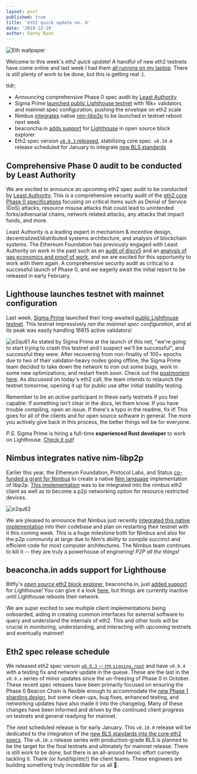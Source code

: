 ```yaml
---
layout: post
published: true
title: 'eth2 quick update no. 6'
date: '2019-12-19'
author: Danny Ryan
---
```


![Eth wallpaper](https://blog.ethereum.org/img/2019/10/kumiko_background.jpeg)

Welcome to this week's _eth2 quick update_! A handful of new eth2 testnets have come online and last week I had them [all running on my laptop](https://twitter.com/dannyryan/status/1204518958621233153). There is still plenty of work to be done, but this is getting real :).

tldr;

* Announcing comprehensive Phase 0 spec audit by [Least Authority](https://leastauthority.com)
* Sigma Prime [launched public Lighthouse testnet](https://lighthouse.sigmaprime.io/update-19.html) with 16k+ validators and mainnet spec configuration, pushing the envelope on eth2 scale
* Nimbus [integrates](https://github.com/status-im/nim-beacon-chain/pull/632) native [nim-libp2p](https://github.com/status-im/nim-libp2p) to be launched in testnet reboot next week
* beaconcha.in [adds support](https://twitter.com/etherchain_org/status/1207278115954810884) for [Lighthouse](https://lighthouse.beaconcha.in/) in open source block explorer
* Eth2 spec version [`v0.9.3` released](https://github.com/ethereum/eth2.0-specs/releases/tag/v0.9.3), stabilizing core spec. `v0.10.0` release scheduled for January to integrate [new BLS standards](https://github.com/ethereum/eth2.0-specs/pull/1532)

## Comprehensive Phase 0 audit to be conducted by Least Authority

We are excited to announce an upcoming eth2 spec audit to be conducted by [Least Authority](https://leastauthority.com/). This is a comprehensive security audit of the [eth2 core Phase 0 specifications](https://github.com/ethereum/eth2.0-specs) focusing on critical items such as Denial of Service (DoS) attacks, resource misuse attacks that could lead to unintended forks/adversarial chains, network related attacks, any attacks that impact funds, and more.

Least Authority is a leading expert in mechanism & incentive design, decentralized/distributed systems architecture, and analysis of blockchain systems. The Ethereum Foundation has previously engaged with Least Authority on work in the past such as an [audit of discv5](https://leastauthority.com/static/publications/LeastAuthority-Node-Discovery-Protocol-Audit-Report.pdf) and an [analysis of gas economics and proof of work](https://github.com/LeastAuthority/ethereum-analyses/blob/master/README.md), and we are excited for this opportunity to work with them again. A comprehensive security audit as critical to a successful launch of Phase 0, and we eagerly await the initial report to be released in early February.

## Lighthouse launches testnet with mainnet configuration

Last week, [Sigma Prime](https://sigp.io/) launched their long-awaited [public Lighthouse testnet](https://lighthouse.sigmaprime.io/update-19.html). This testnet impressively *ran the mainnet spec configuration*, and at its peak was easily handling 16815 active validators!

![e2qu61](https://blog.ethereum.org/img/2019/12/e2qu61.jpg)
As stated by Sigma Prime at the launch of this net, "we're going to start trying to crash this testnet and I suspect we'll be successful", and successful they were. After recovering from non-finality of 100+ epochs due to two of their validator-heavy nodes going offline, the Sigma Prime team decided to take down the network to iron out some bugs, work in some new optimizations, and restart fresh _soon_. Check out the [postmortem here](https://lighthouse.sigmaprime.io/update-20.html). As discussed on today's eth2 call, the team intends to relaunch the testnet tomorrow, opening it up for public use after initial stability testing.

Remember to be an _active_ participant in these early testnets if you feel capable: If something isn't clear in the docs, let them know. If you have trouble compiling, open an issue. If there's a typo in the readme, fix it! This goes for all of the clients and for open source software in general. The more you actively give back in this process, the better things will be for everyone.

_P.S._ Sigma Prime is hiring a full-time __experienced Rust developer__ to work on Lighthouse. [Check it out](https://lighthouse.sigmaprime.io/hiring-dec-2019.html)!

## Nimbus integrates native nim-libp2p

Earlier this year, the Ethereum Foundation, Protocol Labs, and Status [co-funded a grant for Nimbus](https://blog.ethereum.org/2019/08/26/announcing-ethereum-foundation-and-co-funded-grants/) to create a native [Nim language](https://nim-lang.org/) implementation of libp2p. [This implementation](https://github.com/status-im/nim-libp2p) was to be integrated into the nimbus eth2 client as well as to become a p2p networking option for resource restricted devices.

![e2qu62](https://blog.ethereum.org/img/2019/12/e2qu62.jpg)

We are pleased to announce that Nimbus just recently [integrated this native implementation](https://github.com/status-im/nim-beacon-chain/pull/632) into their codebase and plan on restarting their testnet with it this coming week. This is a huge milestone both for Nimbus and also for the p2p community at large due to Nim's ability to compile succinct and efficient code for most computer architectures. The Nimbus team continues to kill it -- they are truly a powerhouse of enginering! _P2P all the things!_

## beaconcha.in adds support for Lighthouse

Bitfly's [_open source_ eth2 block explorer](https://github.com/gobitfly/eth2-beaconchain-explorer), beaconcha.in, just [added support](https://twitter.com/etherchain_org/status/1207278115954810884) for Lighthouse! You can give it a look [here](https://lighthouse.beaconcha.in/), but things are currently inactive until Lighthouse reboots their network.

We are super excited to see multiple client implementations being onboarded, aiding in creating common interfaces for external software to query and understand the internals of eth2. This and other tools will be crucial in monitoring, understanding, and interacting with upcoming testnets and eventually mainnet!

## Eth2 spec release schedule

We released eth2 spec verson [`v0.9.3` -- rm `signing_root`](https://github.com/ethereum/eth2.0-specs/releases/tag/v0.9.3) and have `v0.9.4` with a testing fix and network update in the queue. These are the last in the `v0.9.x` series of minor updates since the un-freezing of Phase 0 in October. These recent spec releases have been primarily focused on ensuring the Phase 0 Beacon Chain is flexible enough to accommodate the [new Phase 1 sharding design](https://notes.ethereum.org/KbEyHiaSRQW_KS7dDK0OFw), but some clean-ups, bug fixes, enhanced testing, and networking updates have also made it into the changelog. Many of these changes have been informed and driven by the continued client progress on testnets and general readying for mainnet.

The next scheduled release is for early January. This `v0.10.0` release will be dedicated to the integration of the [new BLS standards into the core eth2 specs](https://github.com/ethereum/eth2.0-specs/pull/1532). The `v0.10.x` release series with production-grade BLS is planned to be the target for the final testnets and ultimately for mainnet release. There is still work to be done, but there is an all-around heroic effort currently tackling it. Thank (or fund/tip/etc!) the client teams. These engineers are building something truly incredible for us all :rocket:.
